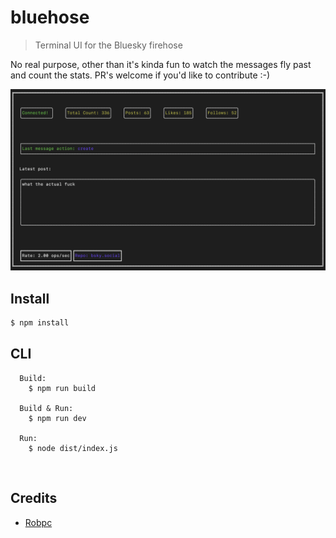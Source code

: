 # bluehose

> Terminal UI for the Bluesky firehose

No real purpose, other than it's kinda fun to watch the messages fly past and count the stats. PR's welcome if you'd like to contribute :-)

![alt text](https://github.com/richstokes/bluehose/blob/main/screenshot.png?raw=true)


## Install

```bash
$ npm install
```

## CLI
```
  Build:
    $ npm run build

  Build & Run:
    $ npm run dev

  Run:
    $ node dist/index.js
```



&nbsp;

## Credits
- [Robpc](https://github.com/robpc/bluesky-firehose-test/tree/main)